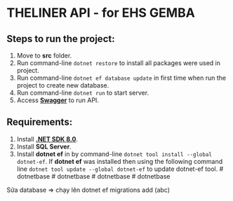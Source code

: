 # THELINER API - for EHS GEMBA

## Steps to run the project:

1. Move to **src** folder.
2. Run command-line `dotnet restore` to install all packages were used in project.
3. Run command-line `dotnet ef database update` in first time when run the project to create new database.
4. Run command-line `dotnet run` to start server.
5. Access [**Swagger**](http://localhost:5000/swagger/index.html) to run API.

## Requirements:

1. Install [**.NET SDK 8.0**](https://dotnet.microsoft.com/download).
2. Install **SQL Server**.
3. Install **dotnet ef** in by command-line `dotnet tool install --global dotnet-ef`.
   If **dotnet ef** was installed then using the following command line `dotnet tool update --global dotnet-ef` to update dotnet-ef tool.
   #   d o t n e t b a s e 
    
    #   d o t n e t b a s e 
    
    #   d o t n e t b a s e 
    
    #   d o t n e t b a s e 
    
    

Sửa database => chạy lên dotnet ef migrations add (abc)
